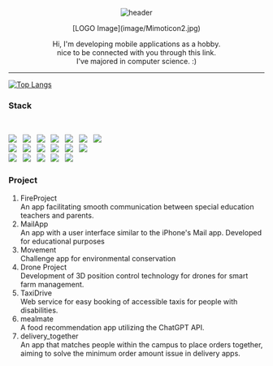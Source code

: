 <div id="header" align="center">

  ![header](https://capsule-render.vercel.app/api?type=waving&color=99BC85&height=200&section=header&text=My%20Development%20Logs&fontSize=40)
  
<link href="https://cdn.jsdelivr.net/npm/bootstrap@5.2.2/dist/css/bootstrap.min.css" rel="stylesheet" integrity="sha384-Zenh87qX5JnK2Jl0vWa8Ck2rdkQ2Bzep5IDxbcnCeuOxjzrPF/et3URy9Bv1WTRi" crossorigin="anonymous">

</div>

<div id="body">

<div style="padding=30; text-align:center;">
  [LOGO Image](image/Mimoticon2.jpg)
  <p>
    Hi, I'm developing mobile applications as a hobby.
    <br>
    nice to be connected with you through this link.
    <br>
    I've majored in computer science. :)  
  </p>
  
</div>

* * * * *

<!--
![본인ID's github stats](https://github-readme-stats.vercel.app/api?username=Seo-Yegyeong&show_icons=true&bg_color=50,E1F0DA,99BC85&text_color=294B29)
-->

[![Top Langs](https://github-readme-stats.vercel.app/api/top-langs/?username=Seo-Yegyeong&layout=compact)](https://github.com/anuraghazra/github-readme-stats)


<h3><b>Stack</b></h3>
</br>
<p>
<img src="https://img.shields.io/badge/Flutter-02569B?style=flat-square&logo=Flutter&logoColor=white"/></a> &nbsp 
<img src="https://img.shields.io/badge/Dart-0175C2?style=flat-square&logo=Dart&logoColor=white"/></a> &nbsp 
<img src="https://img.shields.io/badge/Firebase-FFCA28?style=flat-square&logo=Firebase&logoColor=white"/></a> &nbsp
<img src="https://img.shields.io/badge/Figma-F24E1E?style=flat-square&logo=Figma&logoColor=white"/></a> &nbsp 
<img src="https://img.shields.io/badge/C-A8B9CC?style=flat-square&logo=C&logoColor=white"/></a> &nbsp
<img src="https://img.shields.io/badge/Python-00599C?style=flat-square&logo=c%2B%2B&logoColor=white"/></a> &nbsp 
<img src="https://img.shields.io/badge/Java-007396?style=flat-square&logo=Java&logoColor=white"/></a> &nbsp
<br>
<img src="https://img.shields.io/badge/HTML5-E34F26?style=flat-square&logo=HTML5&logoColor=white"/></a> &nbsp
<img src="https://img.shields.io/badge/CSS3-1572B6?style=flat-square&logo=CSS3&logoColor=white"/></a> &nbsp
<img src="https://img.shields.io/badge/JavaScript-F7DF1E?style=flat-square&logo=JavaScript&logoColor=white"/></a> &nbsp
<img src="https://img.shields.io/badge/Spring-6DB33F?style=flat-square&logo=Spring&logoColor=white"/></a> &nbsp 
<img src="https://img.shields.io/badge/Bootstrap-7952B3?style=flat-square&logo=Bootstrap&logoColor=white"/></a> &nbsp
<img src="https://img.shields.io/badge/Apache Tomcat-F8DC75?style=flat-square&logo=Apache Tomcat&logoColor=white"/></a> &nbsp
<br>
<img src="https://img.shields.io/badge/MySQL-4479A1?style=flat-square&logo=MySQL&logoColor=white"/></a> &nbsp 
<img src="https://img.shields.io/badge/FileZilla-BF0000?style=flat-square&logo=FileZilla&logoColor=white"/></a> &nbsp
<img src="https://img.shields.io/badge/VirtualBox-183A61?style=flat-square&logo=VirtualBox&logoColor=white"/></a> &nbsp 
<img src="https://img.shields.io/badge/Linux-FCC624?style=flat-square&logo=Linux&logoColor=white"/></a> &nbsp 
<img src="https://img.shields.io/badge/Terminal-241F31?style=flat-square&logo=GNOME Terminal&logoColor=white"/></a> &nbsp 
</p>


<h3><b>Project</b></h3>

1. FireProject <br>
   An app facilitating smooth communication between special education teachers and parents.
3. MailApp <br>
   An app with a user interface similar to the iPhone's Mail app.
   Developed for educational purposes
4. Movement <br>
   Challenge app for environmental conservation
5. Drone Project <br>
   Development of 3D position control technology for drones for smart farm management.
7. TaxiDrive <br>
   Web service for easy booking of accessible taxis for people with disabilities.
9. mealmate <br>
   A food recommendation app utilizing the ChatGPT API.
11. delivery_together <br>
   An app that matches people within the campus to place orders together, aiming to solve the minimum order amount issue in delivery apps.


</div>
